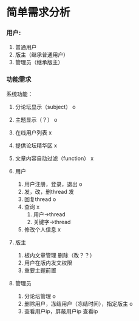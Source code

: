 # 简单需求分析



### 用户:

1. 普通用户
2. 版主（继承普通用户）
3. 管理员（继承版主）



### 功能需求

系统功能：

1. 分论坛显示（subject）								o
2. 主题显示（？）                                             o
3. 在线用户列表                                                  x
4. 提供论坛精华区                                              x
5. 文章内容自动过滤（function）                     x  



1. 用户
    1. 用户注册，登录，退出                              o
    2. 发，改，删thread                                    发     
    3. 回复thread                                                 o
    4. 查询                                                             x
        1. 用户->thread
        2. 关键字->thread
    5. 修改个人信息                                             x
2. 版主
    1. 板内文章管理 删除（改？？）                  
    2. 用户在版内发文权限
    3. 重要主题前置
3. 管理员
    1. 分论坛管理                                                   o
    2. 删除用户，冻结用户（冻结时间），指定版主        o
    3. 查看用户ip，屏蔽用户ip                              查看ip